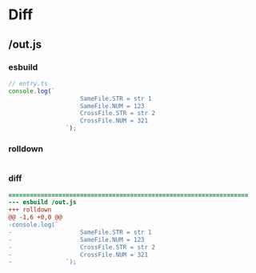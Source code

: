 # Diff
## /out.js
### esbuild
```js
// entry.ts
console.log(`
					SameFile.STR = str 1
					SameFile.NUM = 123
					CrossFile.STR = str 2
					CrossFile.NUM = 321
				`);
```
### rolldown
```js

```
### diff
```diff
===================================================================
--- esbuild	/out.js
+++ rolldown	
@@ -1,6 +0,0 @@
-console.log(`
-					SameFile.STR = str 1
-					SameFile.NUM = 123
-					CrossFile.STR = str 2
-					CrossFile.NUM = 321
-				`);

```